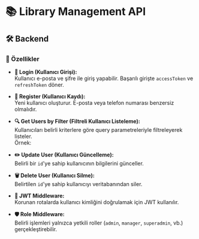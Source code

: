 # 📚 Library Management API



## 🛠 Backend 

### 🚀 Özellikler

- **🔐 Login (Kullanıcı Girişi):**  
  Kullanıcı e-posta ve şifre ile giriş yapabilir. Başarılı girişte `accessToken` ve `refreshToken` döner.

- **📝 Register (Kullanıcı Kaydı):**  
  Yeni kullanıcı oluşturur. E-posta veya telefon numarası benzersiz olmalıdır.

- **🔍 Get Users by Filter (Filtreli Kullanıcı Listeleme):**  
  Kullanıcıları belirli kriterlere göre query parametreleriyle filtreleyerek listeler.  
  Örnek:  

- **✏️ Update User (Kullanıcı Güncelleme):**  
Belirli bir `id`'ye sahip kullanıcının bilgilerini günceller.

- **🗑️ Delete User (Kullanıcı Silme):**  
Belirtilen `id`'ye sahip kullanıcıyı veritabanından siler.

- **🔑 JWT Middleware:**  
Korunan rotalarda kullanıcı kimliğini doğrulamak için JWT kullanılır.

- **🛡️ Role Middleware:**  
Belirli işlemleri yalnızca yetkili roller (`admin`, `manager`, `superadmin`, vb.) gerçekleştirebilir.

